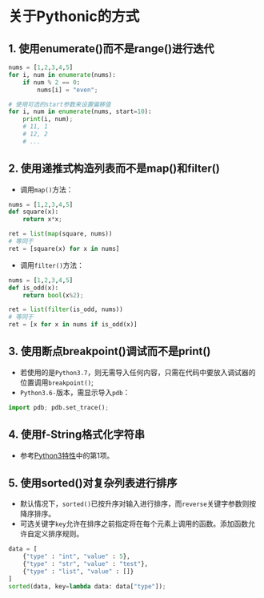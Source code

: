 # 关于Pythonic的方式

## 1. 使用enumerate()而不是range()进行迭代
```py
nums = [1,2,3,4,5]
for i, num in enumerate(nums):
	if num % 2 == 0:
		nums[i] = "even";

# 使用可选的start参数来设置偏移值
for i, num in enumerate(nums, start=10):
	print(i, num);
	# 11, 1
	# 12, 2
	# ...

```

## 2. 使用递推式构造列表而不是map()和filter()
  * 调用`map()`方法：

```py
nums = [1,2,3,4,5]
def square(x):
	return x*x;

ret = list(map(square, nums))
# 等同于
ret = [square(x) for x in nums]
```

  * 调用`filter()`方法：

```py
nums = [1,2,3,4,5]
def is_odd(x):
	return bool(x%2);

ret = list(filter(is_odd, nums))
# 等同于
ret = [x for x in nums if is_odd(x)]
```

## 3. 使用断点breakpoint()调试而不是print()
  * 若使用的是`Python3.7`，则无需导入任何内容，只需在代码中要放入调试器的位置调用`breakpoint()`;
  * `Python3.6-`版本，需显示导入`pdb`：

```py
import pdb; pdb.set_trace();
```

## 4. 使用f-String格式化字符串
  * 参考[Python3特性](python3_feature.md)中的第1项。

## 5. 使用sorted()对复杂列表进行排序
  * 默认情况下，`sorted()`已按升序对输入进行排序，而`reverse`关键字参数则按降序排序。
  * 可选关键字`key`允许在排序之前指定将在每个元素上调用的函数。添加函数允许自定义排序规则。

```py
data = [
	{"type" : "int", "value" : 5},
	{"type" : "str", "value" : "test"},
	{"type" : "list", "value" : []}
]
sorted(data, key=lambda data: data["type"]);
```